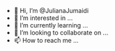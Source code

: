 - 👋 Hi, I’m @JulianaJumaidi
- 👀 I’m interested in ...
- 🌱 I’m currently learning ...
- 💞️ I’m looking to collaborate on ...
- 📫 How to reach me ...

<!---
JulianaJumaidi/JulianaJumaidi is a ✨ special ✨ repository because its `README.md` (this file) appears on your GitHub profile.
You can click the Preview link to take a look at your changes.
--->
